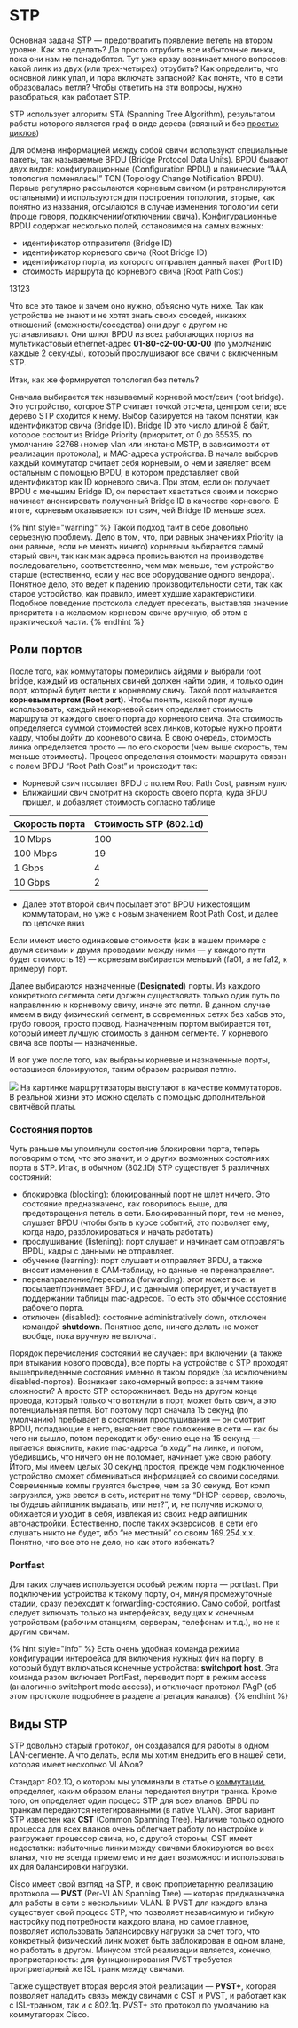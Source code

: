 # STP

Основная задача STP — предотвратить появление петель на втором уровне. Как это сделать? Да просто отрубить все избыточные линки, пока они нам не понадобятся. Тут уже сразу возникает много вопросов: какой линк из двух \(или трех-четырех\) отрубить? Как определить, что основной линк упал, и пора включать запасной? Как понять, что в сети образовалась петля? Чтобы ответить на эти вопросы, нужно разобраться, как работает STP.

STP использует алгоритм STA \(Spanning Tree Algorithm\), результатом работы которого является граф в виде дерева \(связный и без [простых циклов](http://ru.wikipedia.org/wiki/Граф_%28математика%29)\)

Для обмена информацией между собой свичи используют специальные пакеты, так называемые BPDU \(Bridge Protocol Data Units\). BPDU бывают двух видов: конфигурационные \(Configuration BPDU\) и панические “ААА, топология поменялась!” TCN \(Topology Change Notification BPDU\). Первые регулярно рассылаются корневым свичом \(и ретранслируются остальными\) и используются для построения топологии, вторые, как понятно из названия, отсылаются в случае изменения топологии сети \(проще говоря, подключении/отключении свича\). Конфигурационные BPDU содержат несколько полей, остановимся на самых важных:

* идентификатор отправителя \(Bridge ID\)
* идентификатор корневого свича \(Root Bridge ID\)
* идентификатор порта, из которого отправлен данный пакет \(Port ID\)
* стоимость маршрута до корневого свича \(Root Path Cost\)

13123

Что все это такое и зачем оно нужно, объясню чуть ниже. Так как устройства не знают и не хотят знать своих соседей, никаких отношений \(смежности/соседства\) они друг с другом не устанавливают. Они шлют BPDU из всех работающих портов на мультикастовый ethernet-адрес **01-80-c2-00-00-00** \(по умолчанию каждые 2 секунды\), который прослушивают все свичи с включенным STP.

Итак, как же формируется топология без петель?

Сначала выбирается так называемый корневой мост/свич \(root bridge\). Это устройство, которое STP считает точкой отсчета, центром сети; все дерево STP сходится к нему. Выбор базируется на таком понятии, как идентификатор свича \(Bridge ID\). Bridge ID это число длиной 8 байт, которое состоит из Bridge Priority \(приоритет, от 0 до 65535, по умолчанию 32768+номер vlan или инстанс MSTP, в зависимости от реализации протокола\), и MAC-адреса устройства. В начале выборов каждый коммутатор считает себя корневым, о чем и заявляет всем остальным с помощью BPDU, в котором представляет свой идентификатор как ID корневого свича. При этом, если он получает BPDU с меньшим Bridge ID, он перестает хвастаться своим и покорно начинает анонсировать полученный Bridge ID в качестве корневого. В итоге, корневым оказывается тот свич, чей Bridge ID меньше всех.

{% hint style="warning" %}
Такой подход таит в себе довольно серьезную проблему. Дело в том, что, при равных значениях Priority \(а они равные, если не менять ничего\) корневым выбирается самый старый свич, так как мак адреса прописываются на производстве последовательно, соответственно, чем мак меньше, тем устройство старше \(естественно, если у нас все оборудование одного вендора\). Понятное дело, это ведет к падению производительности сети, так как старое устройство, как правило, имеет худшие характеристики. Подобное поведение протокола следует пресекать, выставляя значение приоритета на желаемом корневом свиче вручную, об этом в практической части.
{% endhint %}

## Роли портов

После того, как коммутаторы померились айдями и выбрали root bridge, каждый из остальных свичей должен найти один, и только один порт, который будет вести к корневому свичу. Такой порт называется **корневым портом \(Root port\)**. Чтобы понять, какой порт лучше использовать, каждый некорневой свич определяет стоимость маршрута от каждого своего порта до корневого свича. Эта стоимость определяется суммой стоимостей всех линков, которые нужно пройти кадру, чтобы дойти до корневого свича. В свою очередь, стоимость линка определяется просто — по его скорости \(чем выше скорость, тем меньше стоимость\). Процесс определения стоимости маршрута связан с полем BPDU “Root Path Cost” и происходит так:

* Корневой свич посылает BPDU с полем Root Path Cost, равным нулю
* Ближайший свич смотрит на скорость своего порта, куда BPDU пришел, и добавляет стоимость согласно таблице

| Скорость порта | Стоимость STP \(802.1d\) |
| :--- | :--- |
| 10 Mbps | 100 |
| 100 Mbps | 19 |
| 1 Gbps | 4 |
| 10 Gbps | 2 |

* Далее этот второй свич посылает этот BPDU нижестоящим коммутаторам, но уже с новым значением Root Path Cost, и далее по цепочке вниз

Если имеют место одинаковые стоимости \(как в нашем примере с двумя свичами и двумя проводами между ними — у каждого пути будет стоимость 19\) — корневым выбирается меньший \(fa01, а не fa12, к примеру\) порт.

Далее выбираются назначенные \(**Designated**\) порты. Из каждого конкретного сегмента сети должен существовать только один путь по направлению к корневому свичу, иначе это петля. В данном случае имеем в виду физический сегмент, в современных сетях без хабов это, грубо говоря, просто провод. Назначенным портом выбирается тот, который имеет лучшую стоимость в данном сегменте. У корневого свича все порты — назначенные.

И вот уже после того, как выбраны корневые и назначенные порты, оставшиеся блокируются, таким образом разрывая петлю.

![](https://habrastorage.org/getpro/habr/post_images/12d/06b/a31/12d06ba319526c38f704a50ad5480a17.jpg) На картинке маршрутизаторы выступают в качестве коммутаторов. В реальной жизни это можно сделать с помощью дополнительной свитчёвой платы.

### Состояния портов

Чуть раньше мы упомянули состояние блокировки порта, теперь поговорим о том, что это значит, и о других возможных состояниях порта в STP. Итак, в обычном \(802.1D\) STP существует 5 различных состояний:

* блокировка \(blocking\): блокированный порт не шлет ничего. Это состояние предназначено, как говорилось выше, для предотвращения петель в сети. Блокированный порт, тем не менее, слушает BPDU \(чтобы быть в курсе событий, это позволяет ему, когда надо, разблокироваться и начать работать\)
* прослушивание \(listening\): порт слушает и начинает сам отправлять BPDU, кадры с данными не отправляет.
* обучение \(learning\): порт слушает и отправляет BPDU, а также вносит изменения в CAM-таблицу, но данные не перенаправляет.
* перенаправление/пересылка \(forwarding\): этот может все: и посылает/принимает BPDU, и с данными оперирует, и участвует в поддержании таблицы mac-адресов. То есть это обычное состояние рабочего порта.
* отключен \(disabled\): состояние administratively down, отключен командой **shutdown**. Понятное дело, ничего делать не может вообще, пока вручную не включат.

Порядок перечисления состояний не случаен: при включении \(а также при втыкании нового провода\), все порты на устройстве с STP проходят вышеприведенные состояния именно в таком порядке \(за исключением disabled-портов\). Возникает закономерный вопрос: а зачем такие сложности? А просто STP осторожничает. Ведь на другом конце провода, который только что воткнули в порт, может быть свич, а это потенциальная петля. Вот поэтому порт сначала 15 секунд \(по умолчанию\) пребывает в состоянии прослушивания — он смотрит BPDU, попадающие в него, выясняет свое положение в сети — как бы чего ни вышло, потом переходит к обучению еще на 15 секунд — пытается выяснить, какие mac-адреса “в ходу” на линке, и потом, убедившись, что ничего он не поломает, начинает уже свою работу. Итого, мы имеем целых 30 секунд простоя, прежде чем подключенное устройство сможет обмениваться информацией со своими соседями. Современные компы грузятся быстрее, чем за 30 секунд. Вот комп загрузился, уже рвется в сеть, истерит на тему “DHCP-сервер, сволочь, ты будешь айпишник выдавать, или нет?”, и, не получив искомого, обижается и уходит в себя, извлекая из своих недр айпишник [автонастройки.](http://ru.wikipedia.org/wiki/APIPA) Естественно, после таких экзерсисов, в сети его слушать никто не будет, ибо “не местный” со своим 169.254.x.x. Понятно, что все это не дело, но как этого избежать?

### Portfast

Для таких случаев используется особый режим порта — portfast. При подключении устройства к такому порту, он, минуя промежуточные стадии, сразу переходит к forwarding-состоянию. Само собой, portfast следует включать только на интерфейсах, ведущих к конечным устройствам \(рабочим станциям, серверам, телефонам и т.д.\), но не к другим свичам.

{% hint style="info" %}
Есть очень удобная команда  режима конфигурации интерфейса для включения нужных фич на порту, в который будут включаться конечные 
устройства: **switchport host**. Эта команда разом включает PortFast, переводит порт в режим access \(аналогично switchport mode access\), 
и отключает протокол PAgP \(об этом протоколе подробнее в разделе агрегация каналов\).
{% endhint %}

## Виды STP

STP довольно старый протокол, он создавался для работы в одном LAN-сегменте. А что делать, если мы хотим внедрить его в нашей сети, которая имеет несколько VLANов?

Стандарт 802.1Q, о котором мы упоминали в статье о [коммутации,](https://linkmeup.gitbook.io/sdsm/2.-switching) определяет, каким образом вланы передаются внутри транка. Кроме того, он определяет один процесс STP для всех вланов. BPDU по транкам передаются нетегированными \(в native VLAN\). Этот вариант STP известен как **CST** \(Common Spanning Tree\). Наличие только одного процесса для всех вланов очень облегчает работу по настройке и разгружает процессор свича, но, с другой стороны, CST имеет недостатки: избыточные линки между свичами блокируются во всех вланах, что не всегда приемлемо и не дает возможности использовать их для балансировки нагрузки.

Cisco имеет свой взгляд на STP, и свою проприетарную реализацию протокола — **PVST** \(Per-VLAN Spanning Tree\) — которая предназначена для работы в сети с несколькими VLAN. В PVST для каждого влана существует свой процесс STP, что позволяет независимую и гибкую настройку под потребности каждого влана, но самое главное, позволяет использовать балансировку нагрузки за счет того, что конкретный физический линк может быть заблокирован в одном влане, но работать в другом. Минусом этой реализации является, конечно, проприетарность: для функционирования PVST требуется проприетарный же ISL транк между свичами.

Также существует вторая версия этой реализации — **PVST+**, которая позволяет наладить связь между свичами с CST и PVST, и работает как с ISL-транком, так и с 802.1q. PVST+ это протокол по умолчанию на коммутаторах Cisco.

